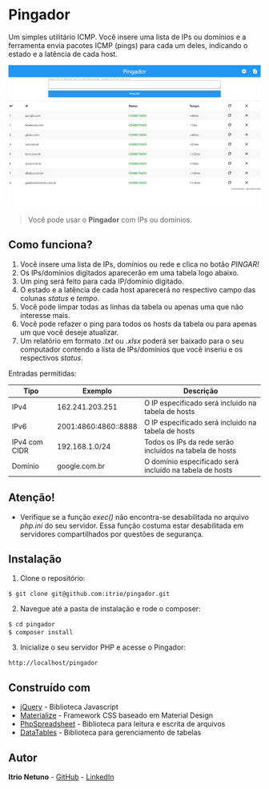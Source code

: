 # Pingador

Um simples utilitário ICMP. Você insere uma lista de IPs ou domínios e a ferramenta envia pacotes ICMP (pings) para cada um deles, indicando o estado e a latência de cada host.

![](screenshots/index.png)
> Você pode usar o **Pingador** com IPs ou domínios.

## Como funciona?
1. Você insere uma lista de IPs, domínios ou rede e clica no botão *PINGAR!*
2. Os IPs/domínios digitados aparecerão em uma tabela logo abaixo.
3. Um ping será feito para cada IP/domínio digitado.
4. O estado e a latência de cada host aparecerá no respectivo campo das colunas *status* e *tempo*.
5. Você pode limpar todas as linhas da tabela ou apenas uma que não interesse mais.
6. Você pode refazer o ping para todos os hosts da tabela ou para apenas um que você deseje atualizar.
7. Um relatório em formato *.txt* ou *.xlsx* poderá ser baixado para o seu computador contendo a lista de IPs/domínios que você inseriu e os respectivos *status*.

Entradas permitidas:

| Tipo          |      Exemplo         |                      Descrição                           |
|---------------|----------------------|----------------------------------------------------------|
| IPv4          |  162.241.203.251     | O IP especificado será incluido na tabela de hosts       |
| IPv6          | 2001:4860:4860::8888 | O IP especificado será incluido na tabela de hosts       |
| IPv4 com CIDR | 192.168.1.0/24       | Todos os IPs da rede serão incluídos na tabela de hosts  |
| Domínio       | google.com.br        | O domínio especificado será incluído na tabela de hosts  |

## Atenção!

- Verifique se a função *exec()* não encontra-se desabilitada no arquivo *php.ini* do seu servidor. Essa função costuma estar desabilitada em servidores compartilhados por questões de segurança.

## Instalação
1. Clone o repositório:
~~~~
$ git clone git@github.com:itrio/pingador.git
~~~~
2. Navegue até a pasta de instalação e rode o composer:
~~~~
$ cd pingador
$ composer install
~~~~
3. Inicialize o seu servidor PHP e acesse o Pingador:
~~~~
http://localhost/pingador
~~~~

## Construído com

* [jQuery](https://maven.apache.org/) - Biblioteca Javascript
* [Materialize](https://github.com/Dogfalo/materialize) - Framework CSS baseado em Material Design
* [PhpSpreadsheet](https://github.com/PHPOffice/PhpSpreadsheet) - Biblioteca para leitura e escrita de arquivos
* [DataTables](https://github.com/DataTables/DataTables) - Biblioteca para gerenciamento de tabelas

## Autor

**Itrio Netuno** - 
[GitHub](https://github.com/itrio) -
[LinkedIn](https://www.linkedin.com/in/itrionetuno/)
